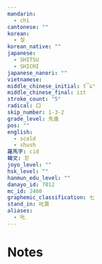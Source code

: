 ```yaml
---
mandarin:
  - chì
cantonese: ""
korean:
  - 질
korean_native: ""
japanese:
  - SHITSU
  - SHICHI
japanese_nanori: ""
vietnamese:
middle_chinese_initial: t͡ɕʰ
middle_chinese_final: iɪt
stroke_count: "5"
radical: 口
skip_number: 1-3-2
grade_level: 先進
pos: ""
english:
  - scold
  - shush
羅馬字: cid
韓文: 칟
joyo_level: ""
hsk_level: ""
hanmun_edu_level: ""
danayo_id: 7012
mc_id: 2460
graphemic_classification: 七
stand_in: 叱責
aliases:
  - 𠮟
---
```


# Notes
